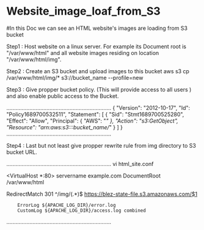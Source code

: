 # Website_image_loaf_from_S3
#In this Doc we can see an HTML website's images are loading from S3 bucket

Step1 : Host website on a linux server.
For example its Document root is "/var/www/html" and all website images residing on location "/var/www/html/img".

Step2 : Create an S3 bucket and upload images to this bucket 
aws s3 cp /var/www/html/img/*  s3://bucket_name  --profile=new

Step3 : Give propper bucket policy. (This will provide access to all users ) and also enable public access to the Bucket.

....................................................................
{
    "Version": "2012-10-17",
    "Id": "Policy1689700532511",
    "Statement": [
        {
            "Sid": "Stmt1689700525280",
            "Effect": "Allow",
            "Principal": {
                "AWS": "*"
            },
            "Action": "s3:GetObject",
            "Resource": "arn:aws:s3:::bucket_name/*"
        }
    ]
}
....................................................................


Step4 : Last but not least give propper rewrite rule from img directory to S3 bucket URL.

....................................................................
vi html_site.conf

<VirtualHost *:80>
      servername example.com
      DocumentRoot /var/www/html

RedirectMatch 301 ^/img/(.*)$ https://blez-state-file.s3.amazonaws.com/$1

        ErrorLog ${APACHE_LOG_DIR}/error.log
        CustomLog ${APACHE_LOG_DIR}/access.log combined
</VirtualHost>
....................................................................

